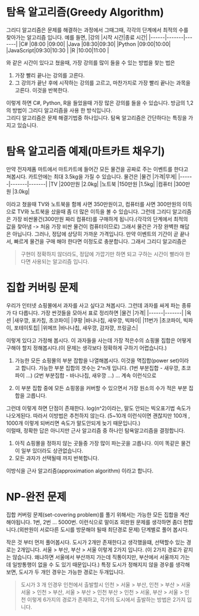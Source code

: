 # 탐욕 알고리즘(Greedy Algorithm)

그리디 알고리즘은 문제를 해결하는 과정에서 그때그때, 각각의 단계에서 최적의 수를 찾아가는 알고리즘 입니다.
예를 들면,
|강의 |시작 시간|종료 시간|
|------|-------|-------|
|C# |08:00 |09:00|
|Java |08:30|09:30|
|Python |09:00|10:00|
|JavaScript|09:30|10:30 |
|R |10:00|11:00 |

와 같은 시간이 있다고 쳤을때, 가장 강의를 많이 들을 수 있는 방법을 찾는 법은

1. 가장 빨리 끝나는 강의를 고른다.
2. 그 강의가 끝난 후에 시작하는 강의를 고르고, 마찬가지로 가장 빨리 끝나는 과목을 고른다. 이것을 반복한다.

이렇게 하면 C#, Python, R을 들었을때 가장 많은 강의를 들을 수 있습니다. 방금의 1,2의 방법이 그리디 알고리즘을 사용 한 방식입니다.
<br/>
그리디 알고리즘은 문제 해결기법중 하나입니다.
탐욕 알고리즘은 간단하다는 특징을 가지고 있습니다.

# 탐욕 알고리즘 예제(마트카트 채우기)

만약 전자제품 마트에서 마트카트에 들어간 모든 물건을 공짜로 주는 이벤트를 한다고 쳐봅시다.
카트안에는 최대 3.5kg을 가질 수 있습니다. 물건은
|물건 |가격|무게|
|------|-------|-------|
|TV     |200만원 |2.0kg|
|노트북 |150만원 |1.5kg|
|컴퓨터 |300만원 |3.0kg| 

이라고 쳤을때 TV와 노트북을 함께 사면 350만원이고, 컴퓨터를 사면 300만원의 이득으로 TV와 노트북을 샀을때 좀 더 많은 이득을 볼 수 있습니다.
그런데 그리디 알고리즘은 가장 비싼물건(300만원 짜리 컴퓨터)를 구매하게 됩니다.(각각의 단계에서 최적의 값을 찾아냄 -> 처음 가장 비싼 물건이 컴퓨터이므로)
그래서 물건은 가장 완벽한 해답은 아닙니다. 그러나, 정답에 상당히 가까운 가격입니다. 만약 이벤트의 기간이 곧 끝나서, 빠르게 물건을 구매 해야 한다면 이정도로 충분합니다.
그래서 그리디 알고리즘은
> 구현이 정확하지 않더라도, 정답에 가깝기만 하면 되고 구하는 시간이 빨라야 한다면 사용되는 알고리즘 입니다.

# 집합 커버링 문제

우리가 인터넷 쇼핑몰에서 과자를 사고 싶다고 쳐봅시다. 그런데 과자를 싸게 파는 종류가 다 다릅니다. 가장 싼것들을 모아서 표로 정리하면
|물건 |가격|
|------|-------|
|옥션 |새우깡, 포카칩, 초코파이|
|쿠팡 |바나나칩, 새우깡, 빅파이|
|11번가 |초코파이, 빅파이, 포테이토칩|
|위메프 |바나나칩, 새우깡, 감자깡, 프링글스|

이렇게 있다고 가정해 봅시다.
이 과자들을 사는데 가장 적은수의 쇼핑몰 집합은 어떻게 구해야 할지 정해봅시다.(이 문제는 생각보다 정확하게 구하기 어렵습니다.)
1. 가능한 모든 쇼핑몰의 부분 잡합을 나열해봅시다. 이것을 멱집합(power set)이라고 합니다. 가능한 부분 집합의 갯수는 2^n개 입니다.
(1번 부분집합 - 새우깡, 초코파이 ...) (2번 부분집합 - 바나나칩, 새우깡 ...) ... 계속 이런식으로

2. 이 부분 집합 중에 모든 쇼핑몽을 커버할 수 있으면서 가장 원소의 수가 적은 부분 집합을 고릅니다.

그런데 이렇게 하면 단점이 존재한다. log(n^2)이라는, 말도 안되는 빅오표기법 속도가 나오게된다.
따라서 이방법은 추천하지 않는다. (5~10개 이런식이면 괜찮지만 100개 , 1000개 이렇게 되버리면 속도가 말도안되게 늦기 때문입니다.)
<br/>
이럴때, 정확한 답은 아니지만 근사 알고리즘 중 하나인 탐욕알고리즘을 결정합니다.

1. 아직 쇼핑몰을 정하지 않는 곳들중 가장 많이 파는곳을 고릅니다. 이미 똑같은 물건이 일부 있더라도 상관없습니다.
2. 모든 과자가 선택될때 까지 반복합니다.

이방식을 근사 알고리즘(approximation algorithm) 이라고 합니다.

# NP-완전 문제

집합 커버링 문제(set-covering problem)를 풀기 위해서는 가능한 모든 집합을 계산해야됩니다.
1번, 2번 ... 5000번. 이런식으로 말이죠
외판원 문제를 생각하면 좀더 편합니다.(외판원이 서로다른 도시를 방문해야 될때 최단경로 문제)
단계별로 풀어 봅시다.

작은 것 부터 먼저 풀어봅시다.
도시가 2개만 존재한다고 생각했을떄, 선택할수 있는 경로는 2개입니다.
서울 > 부산, 부산 > 서울 이렇게 2가지 입니다.
(이 2가지 경로가 같지는 않습니다. 왜냐하면 서울에서 부산까지 가는데 직통이지만, 부산에서 서울까지 가는데 일방통행이 없을 수 도 있기 때문입니다.)
특정 도시가 정해지지 않을 경우를 생각해 보면, 도시가 두 개인 경우는 가능한 경로는 두개입니다.
<br/>
> 도시가 3 개 인경우
인천에서 출발할시
인천 > 서울 > 부산, 인천 > 부산 > 서울
서울 > 인천 > 부산, 서울 > 부산 > 인천
부산 > 인천 > 서울, 부산 > 서울 > 인천
이렇게 6가지의 경로가 존재하고, 각가의 도시에서 출발하는 방법은 2가지 입니다.
